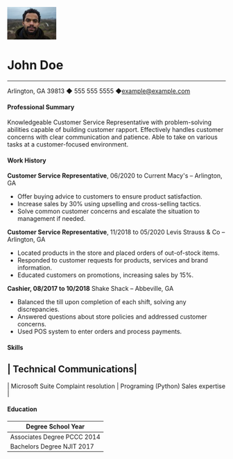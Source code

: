 
![photo](johndoe.jpeg)
# John Doe
------ 

Arlington, GA 39813 ◆ 555 555 5555 ◆example@example.com

#### **Professional Summary** 

Knowledgeable Customer Service Representative with problem-solving abilities capable of building
customer rapport. Effectively handles customer concerns with clear communication and patience. Able to
take on various tasks at a customer-focused environment.

#### **Work History**

**Customer Service Representative**, 06/2020 to Current Macy's – Arlington,  GA
* Offer buying advice to customers to ensure product satisfaction.
* Increase sales by 30% using upselling and cross-selling tactics.
* Solve common customer concerns and escalate the situation to management if needed.


**Customer Service Representative**, 11/2018 to 05/2020 Levis Strauss & Co – Arlington, GA
* Located products in the store and placed orders of out-of-stock items.
* Responded to customer requests for products, services and brand information.
* Educated customers on promotions, increasing sales by 15%.

**Cashier, 08/2017 to 10/2018** Shake Shack – Abbeville, GA

* Balanced the till upon completion of each shift, solving any discrepancies.
* Answered questions about store policies and addressed customer concerns.
* Used POS system to enter orders and process payments.

#### Skills

| Technical      Communications|
-----------
|   Microsoft Suite       Complaint resolution 
|  Programing (Python)  Sales expertise |    
 
#### Education

| Degree              School               Year|
| ---------------|
| Associates Degree   PCCC                 2014|
| Bachelors Degree    NJIT                 2017|